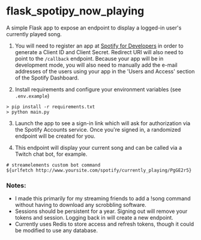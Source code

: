 # flask_spotipy_now_playing

A simple Flask app to expose an endpoint to display a logged-in user's currently played song.

1. You will need to register an app at [Spotify for Developers](https://developer.spotify.com) in order to generate a Client ID and Client Secret. Redirect URI will also need to point to the `/callback` endpoint. Because your app will be in development mode, you will also need to manually add the e-mail addresses of the users using your app in the 'Users and Access' section of the Spotify Dashboard.

2. Install requirements and configure your environment variables (see `.env.example`)
```shell
> pip install -r requirements.txt
> python main.py
```

3. Launch the app to see a sign-in link which will ask for authorization via the Spotify Accounts service. Once you're signed in, a randomized endpoint will be created for you. 

4. This endpoint will display your current song and can be called via a Twitch chat bot, for example.

```
# streamelements custom bot command
${urlfetch http://www.yoursite.com/spotify/currently_playing/PgGE2r5}
```

### Notes:
- I made this primarily for my streaming friends to add a !song command without having to download any scrobbling software.
- Sessions should be persistent for a year. Signing out will remove your tokens and session. Logging back in will create a new endpoint.
- Currently uses Redis to store access and refresh tokens, though it could be modified to use any database.
